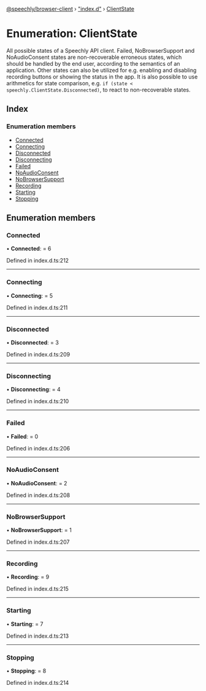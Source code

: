 [@speechly/browser-client](../README.md) › ["index.d"](../modules/_index_d_.md) › [ClientState](_index_d_.clientstate.md)

# Enumeration: ClientState

All possible states of a Speechly API client. Failed, NoBrowserSupport and NoAudioConsent states are non-recoverable
erroneous states, which should be handled by the end user, according to the semantics of an application.
Other states can also be utilized for e.g. enabling and disabling recording buttons or showing the status in the app.
It is also possible to use arithmetics for state comparison, e.g. `if (state < speechly.ClientState.Disconnected)`,
to react to non-recoverable states.

## Index

### Enumeration members

* [Connected](_index_d_.clientstate.md#connected)
* [Connecting](_index_d_.clientstate.md#connecting)
* [Disconnected](_index_d_.clientstate.md#disconnected)
* [Disconnecting](_index_d_.clientstate.md#disconnecting)
* [Failed](_index_d_.clientstate.md#failed)
* [NoAudioConsent](_index_d_.clientstate.md#noaudioconsent)
* [NoBrowserSupport](_index_d_.clientstate.md#nobrowsersupport)
* [Recording](_index_d_.clientstate.md#recording)
* [Starting](_index_d_.clientstate.md#starting)
* [Stopping](_index_d_.clientstate.md#stopping)

## Enumeration members

###  Connected

• **Connected**: = 6

Defined in index.d.ts:212

___

###  Connecting

• **Connecting**: = 5

Defined in index.d.ts:211

___

###  Disconnected

• **Disconnected**: = 3

Defined in index.d.ts:209

___

###  Disconnecting

• **Disconnecting**: = 4

Defined in index.d.ts:210

___

###  Failed

• **Failed**: = 0

Defined in index.d.ts:206

___

###  NoAudioConsent

• **NoAudioConsent**: = 2

Defined in index.d.ts:208

___

###  NoBrowserSupport

• **NoBrowserSupport**: = 1

Defined in index.d.ts:207

___

###  Recording

• **Recording**: = 9

Defined in index.d.ts:215

___

###  Starting

• **Starting**: = 7

Defined in index.d.ts:213

___

###  Stopping

• **Stopping**: = 8

Defined in index.d.ts:214
